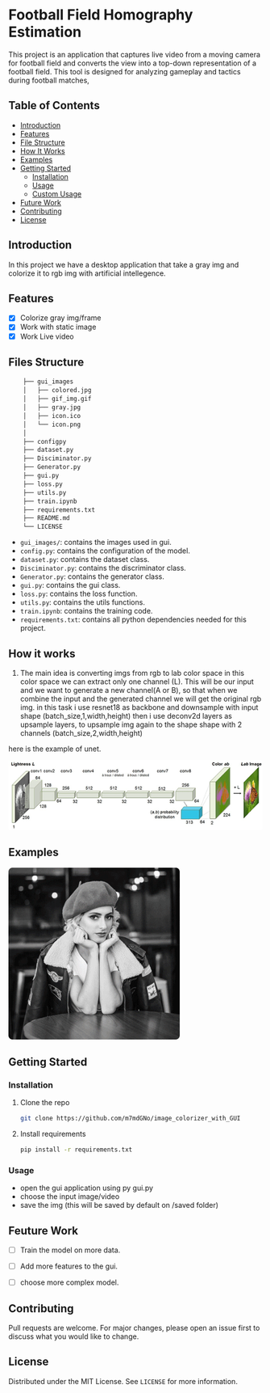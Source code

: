 # Football Field Homography Estimation

This project is an application that captures live video from a moving camera for football field and converts the view into a top-down representation of a football field. This tool is designed for analyzing gameplay and tactics during football matches,

## Table of Contents
- [Introduction](#introduction)
- [Features](#features)
- [File Structure](#file-structure)
- [How It Works](#how-it-works)
- [Examples](#examples)
- [Getting Started](#getting-started)
  - [Installation](#installation)
  - [Usage](#usage)
  - [Custom Usage](#custom-usage)
- [Future Work](#future-work)
- [Contributing](#contributing)
- [License](#license)


## Introduction
In this project we have a desktop application that take a gray img and colorize it to rgb img with artificial intellegence.

## Features
- [x] Colorize gray img/frame
- [x] Work with static image
- [x] Work Live video

## Files Structure
```bash
    ├── gui_images
    │   ├── colored.jpg
    │   ├── gif_img.gif
    │   ├── gray.jpg
    │   ├── icon.ico
    │   └── icon.png
    │   
    ├── configpy
    ├── dataset.py
    ├── Disciminator.py
    ├── Generator.py
    ├── gui.py
    ├── loss.py
    ├── utils.py
    ├── train.ipynb
    ├── requirements.txt
    ├── README.md
    └── LICENSE
```

- `gui_images/`: contains the images used in gui.
- `config.py`: contains the configuration of the model.
- `dataset.py`: contains the dataset class.
- `Disciminator.py`: contains the discriminator class.
- `Generator.py`: contains the generator class.
- `gui.py`: contains the gui class.
- `loss.py`: contains the loss function.
- `utils.py`: contains the utils functions.
- `train.ipynb`: contains the training code.
- `requirements.txt`: contains all python dependencies needed for this project.

## How it works


1)  The main idea is converting imgs from rgb to lab color space in this color space
we can extract only one channel (L). This will be our input and we want to generate a new channel(A or B), so that when
we combine the input and the generated channel we will get the original rgb img.
in this task i use resnet18 as backbone and downsample with input shape (batch_size,1,width,height) then i use deconv2d layers as upsample layers,
to upsample img again to the shape shape with 2 channels (batch_size,2,width,height)



here is the example of unet.

![unet archticture](gui_images/unet.jpg)


## Examples
![example](gui_images/gif_img.gif)

## Getting Started
### Installation
1. Clone the repo
   ```sh
   git clone https://github.com/m7mdGNo/image_colorizer_with_GUI
    ```
2. Install requirements
    ```sh
    pip install -r requirements.txt
    ```
### Usage
- open the gui application using py gui.py
- choose the input image/video
- save the img (this will be saved by default on /saved folder)


## Feuture Work
- [ ] Train the model on more data.
- [ ] Add more features to the gui.
- [ ] choose more complex model.



## Contributing
Pull requests are welcome. For major changes, please open an issue first to discuss what you would like to change.

## License
Distributed under the MIT License. See `LICENSE` for more information.
